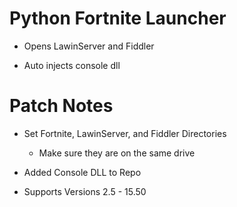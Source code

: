 # Python Fortnite Launcher 

- Opens LawinServer and Fiddler

- Auto injects console dll
# Patch Notes
- Set Fortnite, LawinServer, and Fiddler Directories

  - Make sure they are on the same drive
  
 - Added Console DLL to Repo
  
- Supports Versions 2.5 - 15.50
